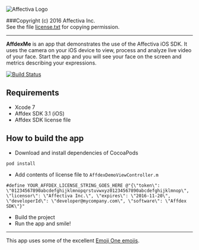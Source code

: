 ![Affectiva Logo](http://developer.affectiva.com/images/logo.png)

###Copyright (c) 2016 Affectiva Inc. <br> See the file [license.txt](license.txt) for copying permission.

*****************************

**AffdexMe** is an app that demonstrates the use of the Affectiva iOS SDK.  It uses the camera on your iOS device to view, process and analyze live video of your face. Start the app and you will see your face on the screen and metrics describing your expressions.

[![Build Status](https://travis-ci.org/Affectiva/affdexme-ios.svg?branch=master)](https://travis-ci.org/Affectiva/affdexme-ios)


Requirements
------------
- Xcode 7
- Affdex SDK 3.1 (iOS)
- Affdex SDK license file


How to build the app
--------------------

- Download and install dependencies of CocoaPods

```
pod install
```
- Add contents of license file to ```AffdexDemoViewController.m```

```
#define YOUR_AFFDEX_LICENSE_STRING_GOES_HERE @"{\"token\": \"01234567890abcdefghijklmnopqrstuvwxyz01234567890abcdefghijklmnop\", \"licensor\": \"Affectiva Inc.\", \"expires\": \"2016-11-20\", \"developerId\": \"developer@mycompany.com\", \"software\": \"Affdex SDK\"}"
```

- Build the project
- Run the app and smile!

***

This app uses some of the excellent [Emoji One emojis](http://emojione.com).

